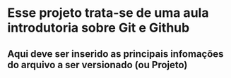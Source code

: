 # **Esse projeto trata-se de uma aula introdutoria sobre Git e Github**
## Aqui deve ser inserido as principais infomações do arquivo a ser versionado (ou Projeto)

